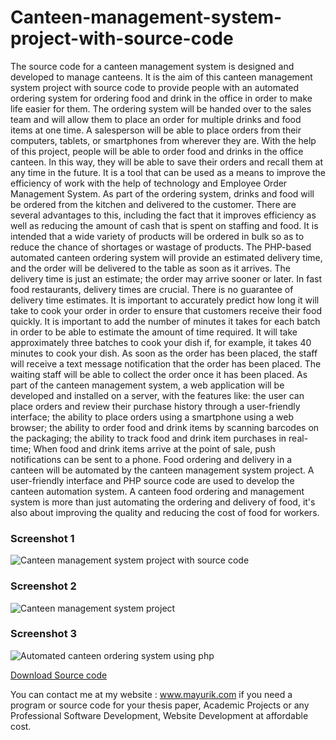 # Canteen-management-system-project-with-source-code
The source code for a canteen management system is designed and developed to manage canteens. It is the aim of this canteen management system project with source code to provide people with an automated ordering system for ordering food and drink in the office in order to make life easier for them. The ordering system will be handed over to the sales team and will allow them to place an order for multiple drinks and food items at one time. A salesperson will be able to place orders from their computers, tablets, or smartphones from wherever they are. With the help of this project, people will be able to order food and drinks in the office canteen. In this way, they will be able to save their orders and recall them at any time in the future. It is a tool that can be used as a means to improve the efficiency of work with the help of technology and Employee Order Management System. As part of the ordering system, drinks and food will be ordered from the kitchen and delivered to the customer. There are several advantages to this, including the fact that it improves efficiency as well as reducing the amount of cash that is spent on staffing and food. It is intended that a wide variety of products will be ordered in bulk so as to reduce the chance of shortages or wastage of products. The PHP-based automated canteen ordering system will provide an estimated delivery time, and the order will be delivered to the table as soon as it arrives. The delivery time is just an estimate; the order may arrive sooner or later. In fast food restaurants, delivery times are crucial. There is no guarantee of delivery time estimates. It is important to accurately predict how long it will take to cook your order in order to ensure that customers receive their food quickly. It is important to add the number of minutes it takes for each batch in order to be able to estimate the amount of time required. It will take approximately three batches to cook your dish if, for example, it takes 40 minutes to cook your dish. As soon as the order has been placed, the staff will receive a text message notification that the order has been placed. The waiting staff will be able to collect the order once it has been placed. As part of the canteen management system, a web application will be developed and installed on a server, with the features like: the user can place orders and review their purchase history through a user-friendly interface; the ability to place orders using a smartphone using a web browser; the ability to order food and drink items by scanning barcodes on the packaging; the ability to track food and drink item purchases in real-time; When food and drink items arrive at the point of sale, push notifications can be sent to a phone. Food ordering and delivery in a canteen will be automated by the canteen management system project. A user-friendly interface and PHP source code are used to develop the canteen automation system. A canteen food ordering and management system is more than just automating the ordering and delivery of food, it's also about improving the quality and reducing the cost of food for workers.

<h3> Screenshot 1</h3>
<img src="https://www.mayurik.com/uploads/P2750/Canteen%20management%20system%20project%20with%20source%20code.jpg" alt="Canteen management system project with source code">

<h3> Screenshot 2</h3>
<img src="https://www.mayurik.com/uploads/P2750/Canteen%20management%20system%20project.jpg" alt="Canteen management system project">


<h3> Screenshot 3</h3>
<img src="https://www.mayurik.com/uploads/P2750/Automated%20canteen%20ordering%20system%20using%20php.jpg" alt="Automated canteen ordering system using php">



<a href="https://www.mayurik.com/source-code/P2750/canteen-management-system-project-with-source-code">Download Source code</a>

You can contact me at my website : www.mayurik.com if you need a program or source code for your thesis paper, Academic Projects or any Professional Software Development, Website Development at affordable cost.
